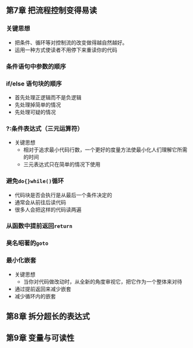 ## 第7章 把流程控制变得易读
### 关键思想
* 把条件、循环等对控制流的改变做得越自然越好。
* 运用一种方式使读者不用停下来重读你的代码

### 条件语句中参数的顺序
### if/else 语句块的顺序
* 首先处理正逻辑而不是负逻辑
* 先处理掉简单的情况
* 先处理可疑的情况
### ?:条件表达式（三元运算符）
* 关键思想
  * 相对于追求最小代码行数，一个更好的度量方法使最小化人们理解它所需的时间
  * 三元表达式只在简单的情况下使用

### 避免`do{}while()`循环
* 代码块是否会执行是从最后一个条件决定的
* 通常会从前往后读代码
* 很多人会把这样的代码读两遍

### 从函数中提前返回`return`

### 臭名昭著的`goto`

### 最小化嵌套
* 关键思想
  * 当你对代码做改动时，从全新的角度审视它，把它作为一个整体来对待
* 通过提前返回来减少嵌套
* 减少循环内的嵌套

## 第8章 拆分超长的表达式
## 第9章 变量与可读性